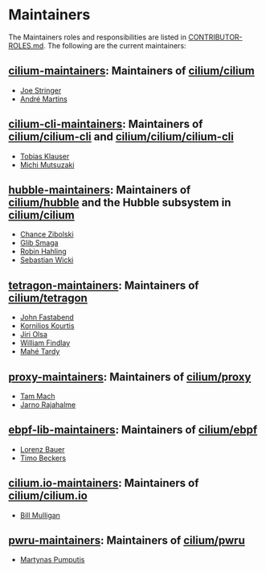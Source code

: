 # Maintainers

The Maintainers roles and responsibilities are listed in [CONTRIBUTOR-ROLES.md](/CONTRIBUTOR-ROLES.md#maintainers). The following are the current maintainers:

## [cilium-maintainers]: Maintainers of [cilium/cilium](https://github.com/cilium/cilium)

* [Joe Stringer](https://github.com/joestringer)
* [André Martins](https://github.com/aanm)

## [cilium-cli-maintainers]: Maintainers of [cilium/cilium-cli](https://github.com/cilium/cilium-cli) and [cilium/cilium/cilium-cli](https://github.com/cilium/cilium/tree/main/cilium-cli)

* [Tobias Klauser](https://github.com/tklauser)
* [Michi Mutsuzaki](https://github.com/michi-covalent)

## [hubble-maintainers]: Maintainers of [cilium/hubble](https://github.com/cilium/hubble) and the Hubble subsystem in [cilium/cilium](https://github.com/cilium/cilium)

* [Chance Zibolski](https://github.com/chancez)
* [Glib Smaga](https://github.com/glibsm)
* [Robin Hahling](https://github.com/rolinh)
* [Sebastian Wicki](https://github.com/gandro)

## [tetragon-maintainers]: Maintainers of [cilium/tetragon](https://github.com/cilium/tetragon)

* [John Fastabend](https://github.com/jrfastab)
* [Kornilios Kourtis](https://github.com/kkourt)
* [Jiri Olsa](https://github.com/olsajiri)
* [William Findlay](https://github.com/will-isovalent)
* [Mahé Tardy](https://github.com/mtardy)

## [proxy-maintainers]: Maintainers of [cilium/proxy](https://github.com/cilium/proxy)

* [Tam Mach](https://github.com/sayboras)
* [Jarno Rajahalme](https://github.com/jrajahalme)

## [ebpf-lib-maintainers]: Maintainers of [cilium/ebpf](https://github.com/cilium/ebpf)

* [Lorenz Bauer](https://github.com/lmb)
* [Timo Beckers](https://github.com/ti-mo)

## [cilium.io-maintainers]: Maintainers of [cilium/cilium.io](https://github.com/cilium/cilium.io)

* [Bill Mulligan](https://github.com/xmulligan)

## [pwru-maintainers]: Maintainers of [cilium/pwru](https://github.com/cilium/pwru)

* [Martynas Pumputis](https://github.com/brb)

[cilium-cli-maintainers]: https://github.com/orgs/cilium/teams/cilium-cli-maintainers
[cilium-maintainers]: https://github.com/orgs/cilium/teams/cilium-maintainers
[cilium.io-maintainers]: https://github.com/orgs/cilium/teams/cilium-io-maintainers
[ebpf-lib-maintainers]: https://github.com/orgs/cilium/teams/ebpf-lib-maintainers
[hubble-maintainers]: https://github.com/orgs/cilium/teams/hubble-maintainers
[proxy-maintainers]: https://github.com/orgs/cilium/teams/proxy-maintainers
[pwru-maintainers]: https://github.com/orgs/cilium/teams/pwru-maintainers
[tetragon-maintainers]: https://github.com/orgs/cilium/teams/tetragon-maintainers
